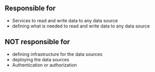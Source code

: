 ## Responsible for

- Services to read and write data to any data source
- defining what is needed to read and write data to any data source

## NOT responsible for

- defining infrastructure for the data sources
- deploying the data sources
- Authentication or authorization
